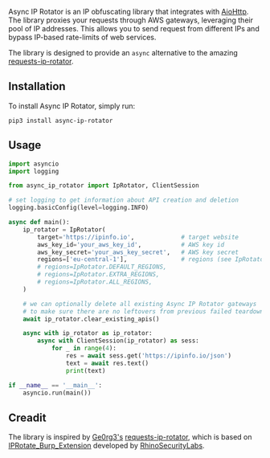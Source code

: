 Async IP Rotator is an IP obfuscating library that integrates with [AioHttp](https://github.com/aio-libs/aiohttp). The library proxies your requests through AWS gateways, leveraging their pool of IP addresses. This allows you to send request from different IPs and bypass IP-based rate-limits of web services.

The library is designed to provide an `async` alternative to the amazing [requests-ip-rotator](https://github.com/Ge0rg3/requests-ip-rotator).


## Installation
To install Async IP Rotator, simply run:
```
pip3 install async-ip-rotator
```


## Usage
```python
import asyncio
import logging

from async_ip_rotator import IpRotator, ClientSession

# set logging to get information about API creation and deletion
logging.basicConfig(level=logging.INFO)

async def main():
    ip_rotator = IpRotator(
        target='https://ipinfo.io',             # target website
        aws_key_id='your_aws_key_id',           # AWS key id
        aws_key_secret='your_aws_key_secret',   # AWS key secret
        regions=['eu-central-1'],               # regions (see IpRotator.py)
        # regions=IpRotator.DEFAULT_REGIONS,
        # regions=IpRotator.EXTRA_REGIONS,
        # regions=IpRotator.ALL_REGIONS,
    )

    # we can optionally delete all existing Async IP Rotator gateways
    # to make sure there are no leftovers from previous failed teardowns
    await ip_rotator.clear_existing_apis()

    async with ip_rotator as ip_rotator:
        async with ClientSession(ip_rotator) as sess:
            for _ in range(4):
                res = await sess.get('https://ipinfo.io/json')
                text = await res.text()
                print(text)

if __name__ == '__main__':
    asyncio.run(main())
```


## Creadit
The library is inspired by [Ge0rg3's](https://github.com/Ge0rg3) [requests-ip-rotator](https://github.com/Ge0rg3/requests-ip-rotator), which is based on [IPRotate_Burp_Extension](https://github.com/RhinoSecurityLabs/IPRotate_Burp_Extension) developed by [RhinoSecurityLabs](https://github.com/RhinoSecurityLabs).
